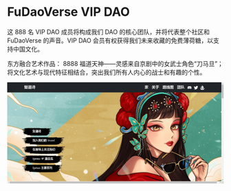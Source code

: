 # FuDaoVerse VIP DAO

这 888 名 VIP DAO 成员将构成我们 DAO 的核心团队，并将代表整个社区和 FuDaoVerse 的声音。VIP DAO 会员有权获得我们未来收藏的免费薄荷糖，以支持中国文化。

东方融合艺术作品： 8888 福道天神——灵感来自京剧中的女武士角色“刀马旦”；将文化艺术与现代特征相结合，突出我们所有人内心的战士和有趣的个性。

![nft](612412323121_new.png)
